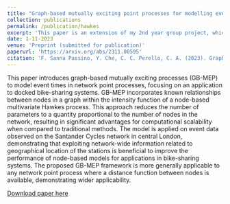 ```yaml
---
title: "Graph-based mutually exciting point processes for modelling event times in docked bike-sharing systems"
collection: publications
permalink: /publication/hawkes
excerpt: 'This paper is an extension of my 2nd year group project, which consisted on fitting Hawkes processes to the London Santander Cycle bike-sharing system. In this paper we employ a spatial component in the model to take in account distances between docking stations when predicting bike usage.'
date: 1-11-2023
venue: 'Preprint (submitted for publication)'
paperurl: 'https://arxiv.org/abs/2311.00595'
citation: 'F. Sanna Passino, Y. Che, C. C. Perello, C. A. (2023). Graph-based mutually exciting point processes for modelling event times in docked bike-sharing systems.'
---
```


This paper introduces graph-based mutually exciting processes (GB-MEP) to model event times in network point processes, focusing on an application to docked bike-sharing systems. GB-MEP incorporates known relationships between nodes in a graph within the intensity function of a node-based multivariate Hawkes process. This approach reduces the number of parameters to a quantity proportional to the number of nodes in the network, resulting in significant advantages for computational scalability when compared to traditional methods. The model is applied on event data observed on the Santander Cycles network in central London, demonstrating that exploiting network-wide information related to geographical location of the stations is beneficial to improve the performance of node-based models for applications in bike-sharing systems. The proposed GB-MEP framework is more generally applicable to any network point process where a distance function between nodes is available, demonstrating wider applicability.

[Download paper here](https://arxiv.org/abs/2311.00595)